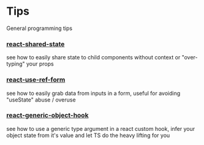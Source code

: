 # Tips

General programming tips

### [react-shared-state](https://stackblitz.com/edit/ef-react-shared-state-ex)

see how to easily share state to child components without context or "over-typing" your props

### [react-use-ref-form](https://stackblitz.com/edit/ef-react-use-ref-form)

see how to easily grab data from inputs in a form, useful for avoiding "useState" abuse / overuse

### [react-generic-object-hook](https://stackblitz.com/edit/ef-react-generic-object-hook)

see how to use a generic type argument in a react custom hook, infer your object state from it's value and let TS do the heavy lifting for you
